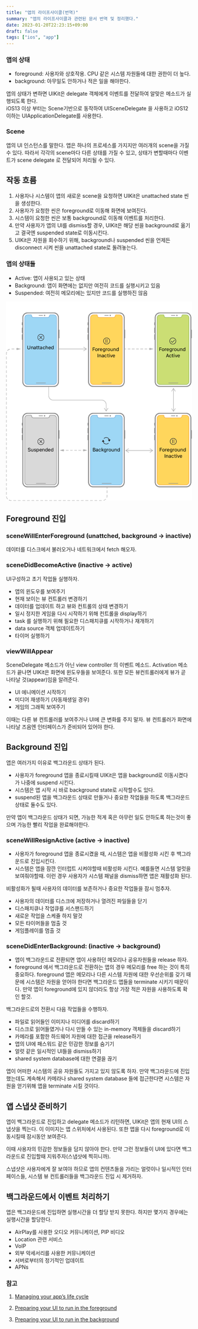 ```yaml
---
title: "앱의 라이프사이클(번역)"
summary: "앱의 라이프사이클과 관련된 문서 번역 및 정리했다."
date: 2023-01-20T22:23:15+09:00
draft: false
tags: ["ios", "app"]
---
```



### 앱의 상태
* foreground: 사용자와 상호작용. CPU 같은 시스템 자원들에 대한 권한이 더 높다.
* background: 아무일도 안하거나 적은 일을 해야한다.


앱의 상태가 변하면 UIKit은 delegate 객체에게 이벤트를 전달하여 알맞은 메소드가 실행되도록 한다.  
iOS13 이상 부터는 Scene기반으로 동작하여 UISceneDelegate 을 사용하고 iOS12 이하는 UIApplicationDelegate를 사용한다.  


### Scene 
앱의 UI 인스턴스를 말한다. 앱은 하나의 프로세스를 가지지만 여러개의 scene을 가질 수 있다. 따라서 각각의 scene마다 다른 상태를 가질 수 있고, 상태가 변할때마다 이벤트가 scene delegate 로 전달되어 처리될 수 있다.



## 작동 흐름
1. 사용자나 시스템이 앱의 새로운 scene을 요청하면 UIKit은 unattached state 씬을 생성한다. 
2. 사용자가 요청한 씬은 foreground로 이동해 화면에 보여진다.
3. 시스템이 요청한 씬은 보통 background로 이동해 이벤트를 처리한다.
4. 만약 사용자가 앱의 UI를 dismiss할 경우, UIKit은 해당 씬을 background로 옮기고 결국엔 suspended state로 이동시킨다.
5. UIKit은 자원을 회수하기 위해, background나 suspended 씬을 언제든 disconnect 시켜 씬을 unattached state로 돌려놓는다.



### 앱의 상태들
* Active: 앱이 사용되고 있는 상태
* Background: 앱이 화면에는 없지만 여전히 코드를 실행시키고 있음
* Suspended: 여전히 메모리에는 있지만 코드를 실행하진 않음 



![ios-app-lifecyle](/image/ios-app-lifecyle.png )

## Foreground 진입


### sceneWillEnterForeground (unattched, background -> inactive)
데이터를 디스크에서 불러오거나 네트워크에서 fetch 해오자.


### sceneDidBecomeActive (inactive -> active)
UI구성하고 초기 작업들 실행하자.
* 앱의 윈도우를 보여주기
* 현재 보이는 뷰 컨트롤러 변경하기
* 데이터를 업데이트 하고 뷰와 컨트롤의 상태 변경하기
* 일시 정지한 게임을 다시 시작하기 위해 컨트롤을 display하기
* task 를 실행하기 위해 필요한 디스패치큐를 시작하거나 재개하기
* data source 객체 업데이트하기
* 타이머 실행하기


  
### viewWillAppear 
SceneDelegate 메소드가 아닌 view controller 의 이벤트 메소드.
Activation 메소드가 끝나면 UIKit은 화면에 윈도우들을 보여준다. 또한 모든 뷰컨트롤러에게 뷰가 곧 나타날 것(appear)임을 알려준다.
* UI 에니메이션 시작하기
* 미디어 재생하기 (자동재생일 경우)
* 게임의 그래픽 보여주기 

이때는 다른 뷰 컨트롤러를 보여주거나 UI에 큰 변화를 주지 말자. 뷰 컨트롤러가 화면에 나타날 즈음엔 인터페이스가 준비되어 있어야 한다.



## Background 진입
앱은 여러가지 이유로 백그라운드 상태가 된다.  
* 사용자가 foreground 앱을 종료시킬때 UIKit은 앱을 background로 이동시켰다가 나중에 suspend 시킨다.
* 시스템은 앱 시작 시 바로 background state로 시작할수도 있다.
* suspend된 앱을 백그라운드 상태로 만들거나 중요한 작업들을 하도록 백그라운드 상태로 둘수도 있다.

만약 앱이 백그라운드 상태가 되면, 가능한 적게 혹은 아무런 일도 안하도록 하는것이 좋으며 가능한 빨리 작업을 완료해야한다.



### sceneWillResignActive (active -> inactive)
* 사용자가 foreground 앱을 종료시켰을 때, 시스템은 앱을 비활성화 시킨 후 백그라운드로 진입시킨다.
* 시스템은 앱을 잠깐 인터럽트 시켜야할때 비활성화 시킨다. 예를들면 시스템 얼럿을 보여줘야할때. 이런 경우 사용자가 시스템 패널을 dismiss하면 앱은 재활성화 된다.


비활성화가 될때 사용자의 데이터를 보존하거나 중요한 작업들을 잠시 멈추자. 
* 사용자의 데이터를 디스크에 저장하거나 열려진 파일들을 닫기 
* 디스패치큐나 작업큐를 서스팬드하기
* 새로운 작업을 스케쥴 하지 말것
* 모든 타이머들을 멈출 것
* 게임플레이를 멈출 것



### sceneDidEnterBackground: (inactive -> background)

* 앱이 백그라운드로 전환되면 앱이 사용하던 메모리나 공유자원들을 release 하자.
* foreground 에서 백그라운드로 전환하는 앱의 경우 메모리를 free 하는 것이 특히 중요하다. foreground 앱은 메모리나 다른 시스템 자원에 대한 우선순위를 갖기 때문에 시스템은 자원을 얻어야 한다면 백그라운드 앱들을 terminate 시키기 때문이다. 만약 앱이 foreground에 있지 않더라도 항상 가장 적은 자원을 사용하도록 확인 할것.

백그라운드로의 전환시 다음 작업들을 수행하자.
* 파일로 읽어들인 이미지나 미디어를 discard하기
* 디스크로 읽어들였거나 다시 만들 수 있는 in-memory 객체들을 discard하기
* 카메라를 포함한 하드웨어 자원에 대한 접근을 release하기
* 앱의 UI에 패스워드 같은 민감한 정보를 숨기기
* 얼럿 같은 일시적인 UI들을 dismiss하기
* shared system database에 대한 연결을 끊기

앱이 어떠한 시스템의 공유 자원들도 가지고 있지 않도록 하자. 만약 백그라운드에 진입했는데도 계속해서 카메라나 shared system database 들에 접근한다면 시스템은 자원을 얻기위해 앱을 terminate 시킬 것이다.


## 앱 스냅샷 준비하기

앱이 백그라운드로 진입하고 delegate 메소드가 리턴하면, UIKit은 앱의 현재 UI의 스냅샷을 찍는다. 이 이미지는 앱 스위처에서 사용된다. 또한 앱을 다시 foreground로 이동시킬때 잠시동안 보여준다.  

이때 사용자의  민감한 정보들을 담지 않아야 한다. 만약 그런 정보들이 UI에 있다면 백그라운드로 진입할때 지워주자(스냅샷에 찍히니까).   

스냅샷은 사용자에게 잘 보여야 하므로 앱의 컨텐츠들을 가리는 얼럿이나 일시적인 인터페이스들, 시스템 뷰 컨트롤러들을 백그라운드 진입 시 제거하자.  



## 백그라운드에서 이벤트 처리하기

앱은 백그라운드에 진입하면 실행시간을 더 할당 받지 못한다. 하지만 몇가지 경우에는 실행시간을 할당한다.

* AirPlay를 사용한 오디오 커뮤니케이션, PIP 비디오
* Location 관련 서비스
* VoIP
* 외부 악세서리를 사용한 커뮤니케이션
* 서버로부터의 정기적인 업데이트
* APNs 



### 참고

1. [Managing your app’s life cycle](https://developer.apple.com/documentation/uikit/app_and_environment/managing_your_app_s_life_cycle)


2. [Preparing your UI to run in the foreground](https://developer.apple.com/documentation/uikit/app_and_environment/scenes/preparing_your_ui_to_run_in_the_foreground)

3. [Preparing your UI to run in the background](https://developer.apple.com/documentation/uikit/app_and_environment/scenes/preparing_your_ui_to_run_in_the_background)



